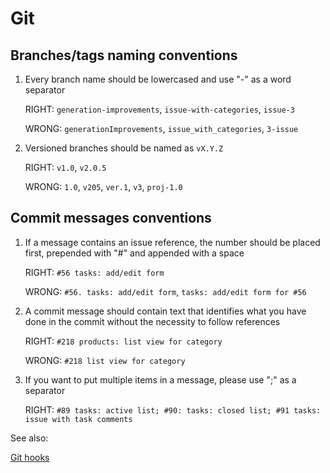 # Git

## Branches/tags naming conventions

1. Every branch name should be lowercased and use "-" as a word separator

    RIGHT: `generation-improvements`, `issue-with-categories`, `issue-3`

    WRONG: `generationImprovements`, `issue_with_categories`, `3-issue`

2. Versioned branches should be named as `vX.Y.Z`

    RIGHT: `v1.0`, `v2.0.5`

    WRONG: `1.0`, `v205`, `ver.1`, `v3`, `proj-1.0`


## Commit messages conventions


1. If a message contains an issue reference, the number should be placed first, prepended with "#" and appended with a space

    RIGHT: `#56 tasks: add/edit form`

    WRONG: `#56. tasks: add/edit form`, `tasks: add/edit form for #56`

2. A commit message should contain text that identifies what you have done in the commit without the necessity to follow references

    RIGHT: `#218 products: list view for category`

    WRONG: `#218 list view for category`

3. If you want to put multiple items in a message, please use ";" as a separator

    RIGHT: `#89 tasks: active list; #90: tasks: closed list; #91 tasks: issue with task comments`

See also:

[Git hooks](hooks.md)

